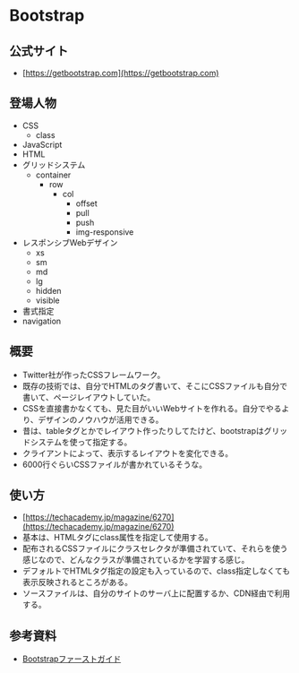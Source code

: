 Bootstrap
===

公式サイト
--------

* [https://getbootstrap.com](https://getbootstrap.com)

登場人物
-------

* CSS
  * class
* JavaScript
* HTML
* グリッドシステム
  * container
    * row
      * col
        * offset
        * pull
        * push
        * img-responsive
* レスポンシブWebデザイン
  * xs
  * sm
  * md
  * lg
  * hidden
  * visible
* 書式指定
* navigation


概要
----

* Twitter社が作ったCSSフレームワーク。
* 既存の技術では、自分でHTMLのタグ書いて、そこにCSSファイルも自分で書いて、ページレイアウトしていた。
* CSSを直接書かなくても、見た目がいいWebサイトを作れる。自分でやるより、デザインのノウハウが活用できる。
* 昔は、tableタグとかでレイアウト作ったりしてたけど、bootstrapはグリッドシステムを使って指定する。
* クライアントによって、表示するレイアウトを変化できる。
* 6000行ぐらいCSSファイルが書かれているそうな。

使い方
-----

* [https://techacademy.jp/magazine/6270](https://techacademy.jp/magazine/6270)
* 基本は、HTMLタグにclass属性を指定して使用する。
* 配布されるCSSファイルにクラスセレクタが準備されていて、それらを使う感じなので、どんなクラスが準備されているかを学習する感じ。
* デフォルトでHTMLタグ指定の設定も入っているので、class指定しなくても表示反映されるところがある。
* ソースファイルは、自分のサイトのサーバ上に配置するか、CDN経由で利用する。


参考資料
-------

* [Bootstrapファーストガイド](https://www.amazon.co.jp/Bootstrapファーストガイド―CSS設計の手間を大幅に削減-相澤-裕介/dp/4877833609/ref=sr_1_1?ie=UTF8&qid=1522566950&sr=8-1&keywords=bootstrap+ファーストガイド)